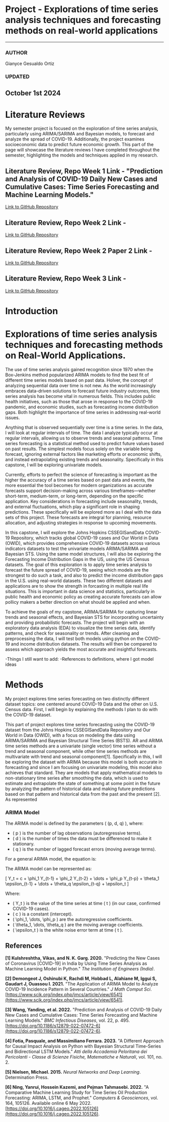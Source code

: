 # Project - Explorations of time series analysis techniques and forecasting methods on real-world applications

---

### AUTHOR

Gianyce Gesualdo Ortiz

### UPDATED

October 1st 2024
---

# Literature Reviews

My semester project is focused on the exploration of time series analysis, particularly using ARIMA/SARIMA and Bayesian models, to forecast and analyze the spread of COVID-19. Additionally, the project examines socioeconomic data to predict future economic growth. This part of the page will showcase the literature reviews I have completed throughout the semester, highlighting the models and techniques applied in my research.

## Literature Review, Repo Week 1 Link - "Prediction and Analysis of COVID-19 Daily New Cases and Cumulative Cases: Time Series Forecasting and Machine Learning Models."
[Link to GitHub Repository](Capstone_Paper_Review_Literature_Review__Week1.pdf)


## Literature Review, Repo Week 2 Link - 
[Link to GitHub Repository](https://github.com/GianyceG/gianyceg.github.io/blob/main/Capstone_Paper_Review_Literature_Review__2_%20(1).pdf)

## Literature Review, Repo Week 2 Paper 2 Link - 
[Link to GitHub Repository](https://github.com/GianyceG/gianyceg.github.io/blob/main/Capstone_Paper_Review_Literature_Review__3_%20(1).pdf)

## Literature Review, Repo Week 3 Link - 
[Link to GitHub Repository](https://github.com/GianyceG/gianyceg.github.io/blob/main/Capstone_Paper_Review_Literature_Review__4_%20(1).pdf)

# Introduction

# Explorations of time series analysis techniques and forecasting methods on Real-World Applications.


The use of time series analysis gained recognition since 1970 when the Box-Jenkins method popularized ARIMA models to find the best fit of different time series models based on past data.  HoIver, the concept of analyzing sequential data over time is not new. As the world increasingly embraces data-driven solutions to forecast future industry outcomes, time series analysis has become vital in numerous fields. This includes public health initiatives, such as those that arose in response to the COVID-19 pandemic, and economic studies, such as forecasting income distribution gaps. Both highlight the importance of time series in addressing real-world issues.

Anything that is observed sequentially over time is a time series. In the data, I will look at regular intervals of time. The data I analyze typically occur at regular intervals, allowing us to observe trends and seasonal patterns. Time series forecasting is a statistical method used to predict future values based on past results. The simplest models focus solely on the variable being forecast, ignoring external factors like marketing efforts or economic shifts, and instead extrapolating existing trends and seasonality. Specifically in this capstone, I will be exploring univariate models.

Currently, efforts to perfect the science of forecasting is important as the higher the accuracy of a time series based on past data and events, the more essential the tool becomes for modern organizations as accurate forecasts support decision-making across various timeframes—whether short-term, medium-term, or long-term, depending on the specific application. Key considerations in forecasting include seasonality, trends, and external fluctuations, which play a significant role in shaping predictions. These specifically will be explored more as I deal with the data sets of this project. These forecasts are integral for planning, resource allocation, and adjusting strategies in response to upcoming movements.

In this capstone, I will explore the Johns Hopkins CSSEGISandData COVID-19 Repository, which tracks global COVID-19 cases and Our World in Data (OWID), which provides comprehensive COVID-19 datasets across various indicators datasets to test the univariate models ARIMA/SARIMA and Bayesian STS. Using the same model structures, I will also be exploring the Forecasting Income Distribution Gaps in the US, using the US Census datasets. The goal of this exploration is to apply time series analysis to forecast the future spread of COVID-19, seeing which models are the strongest to do such a task, and also to predict the income distribution gaps in the U.S. using real-world datasets. These two different datasets and applications are to show the strength in forcasting in multiple real life situations. This is important in data science and statistics, particularly in public health and economic policy as creating accurate forecasts can allow pollicy makers a better direction on what should be applied and when. 

To achieve the goals of my capstone, ARIMA/SARIMA for capturing linear trends and seasonal effects, and Bayesian STS for incorporating uncertainty and providing probabilistic forecasts. The project will begin with an exploratory data analysis (EDA) to visualize the time series data, identify patterns, and check for seasonality or trends. After cleaning and preprocessing the data, I will test both models using python on the COVID-19 and income distribution datasets. The results will then be compared to assess which approach yields the most accurate and insightful forecasts. 

-Things I still want to add:
-References to definitions, where I got model ideas

# Methods

My project explores time series forecasting on two distinctly different dataset topics: one centered around COVID-19 Data and the other on U.S. Census data. First, I will begin by explaining the methods I plan to do with the COVID-19 dataset.

This part of project explores time series forecasting using the COVID-19 dataset from the Johns Hopkins CSSEGISandData Repository and Our World in Data (OWID), with a focus on modeling the data using ARIMA/SARIMA and Bayesian Structural Time Series (BSTS). AR and ARIMA time series methods are a univariate (single vector) time series without a trend and seasonal component, while other time series methods are multivariate with trend and seasonal component[1]. Specifically in this, I will be exploring the dataset with ARIMA because this model is both accurate in forecasting and since I am focusing on univariate modeling, this model also achieves that standard. They are models that apply mathematical models to non-stationary time series after smoothing the data, which is used to estimate and extrapolate the state of something at some point in the future by analyzing the pattern of historical data and making future predictions based on that pattern and historical data from the past and the present [2]. As represented 

### ARIMA Model

The ARIMA model is defined by the parameters \( (p, d, q) \), where:
- \( p \) is the number of lag observations (autoregressive terms).
- \( d \) is the number of times the data must be differenced to make it stationary.
- \( q \) is the number of lagged forecast errors (moving average terms).

For a general ARIMA model, the equation is:

The ARIMA model can be represented as:

\[
Y_t = c + \phi_1 Y_{t-1} + \phi_2 Y_{t-2} + \dots + \phi_p Y_{t-p} + \theta_1 \epsilon_{t-1} + \dots + \theta_q \epsilon_{t-q} + \epsilon_t
\]


Where:
- \( Y_t \) is the value of the time series at time \( t \) (in our case, confirmed COVID-19 cases).
- \( c \) is a constant (intercept).
- \( \phi_1, \dots, \phi_p \) are the autoregressive coefficients.
- \( \theta_1, \dots, \theta_q \) are the moving average coefficients.
- \( \epsilon_t \) is the white noise error term at time \( t \).


## References

**[1] Kulshreshtha, Vikas, and N. K. Garg. 2020.** "Predicting the New Cases of Coronavirus [COVID-19] in India by Using Time Series Analysis as Machine Learning Model in Python." *The Institution of Engineers (India)*.

**[2] Demongeot J, Oshinubi K, Rachdi M, Hobbad L, Alahiane M, Iggui S, Gaudart J, Ouassou I. 2021.** "The Application of ARIMA Model to Analyze COVID-19 Incidence Pattern in Several Countries." *J Math Comput Sci*. [https://www.scik.org/index.php/jmcs/article/view/6541](https://www.scik.org/index.php/jmcs/article/view/6541).

**[3] Wang, Yanding, et al. 2022.** "Prediction and Analysis of COVID-19 Daily New Cases and Cumulative Cases: Time Series Forecasting and Machine Learning Models." *BMC Infectious Diseases*, vol. 22, p. 495. [https://doi.org/10.1186/s12879-022-07472-6](https://doi.org/10.1186/s12879-022-07472-6).

**[4] Fotia, Pasquale, and Massimiliano Ferrara. 2023.** "A Different Approach for Causal Impact Analysis on Python with Bayesian Structural Time-Series and Bidirectional LSTM Models." *Atti della Accademia Peloritana dei Pericolanti - Classe di Scienze Fisiche, Matematiche e Naturali*, vol. 101, no. 2.

**[5] Nielsen, Michael. 2015.** *Neural Networks and Deep Learning*. Determination Press.

**[6] Ning, Yanrui, Hossein Kazemi, and Pejman Tahmasebi. 2022.** "A Comparative Machine Learning Study for Time Series Oil Production Forecasting: ARIMA, LSTM, and Prophet." *Computers & Geosciences*, vol. 164, 105126. Available online 6 May 2022. [https://doi.org/10.1016/j.cageo.2022.105126](https://doi.org/10.1016/j.cageo.2022.105126).



